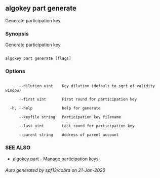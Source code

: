 ## algokey part generate



Generate participation key



### Synopsis



Generate participation key



```

algokey part generate [flags]

```



### Options



```

      --dilution uint    Key dilution (default to sqrt of validity window)

      --first uint       First round for participation key

  -h, --help             help for generate

      --keyfile string   Participation key filename

      --last uint        Last round for participation key

      --parent string    Address of parent account

```



### SEE ALSO



* [algokey part](../../part/part/)	 - Manage participation keys


###### Auto generated by spf13/cobra on 21-Jan-2020

